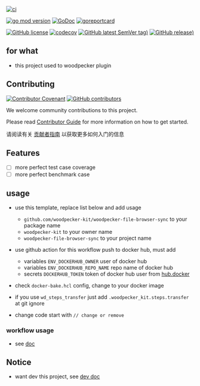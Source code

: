 [![ci](https://github.com/woodpecker-kit/woodpecker-file-browser-sync/workflows/ci/badge.svg)](https://github.com/woodpecker-kit/woodpecker-file-browser-sync/actions/workflows/ci.yml)

[![go mod version](https://img.shields.io/github/go-mod/go-version/woodpecker-kit/woodpecker-file-browser-sync?label=go.mod)](https://github.com/woodpecker-kit/woodpecker-file-browser-sync)
[![GoDoc](https://godoc.org/github.com/woodpecker-kit/woodpecker-file-browser-sync?status.png)](https://godoc.org/github.com/woodpecker-kit/woodpecker-file-browser-sync)
[![goreportcard](https://goreportcard.com/badge/github.com/woodpecker-kit/woodpecker-file-browser-sync)](https://goreportcard.com/report/github.com/woodpecker-kit/woodpecker-file-browser-sync)

[![GitHub license](https://img.shields.io/github/license/woodpecker-kit/woodpecker-file-browser-sync)](https://github.com/woodpecker-kit/woodpecker-file-browser-sync)
[![codecov](https://codecov.io/gh/woodpecker-kit/woodpecker-file-browser-sync/branch/main/graph/badge.svg)](https://codecov.io/gh/woodpecker-kit/woodpecker-file-browser-sync)
[![GitHub latest SemVer tag)](https://img.shields.io/github/v/tag/woodpecker-kit/woodpecker-file-browser-sync)](https://github.com/woodpecker-kit/woodpecker-file-browser-sync/tags)
[![GitHub release)](https://img.shields.io/github/v/release/woodpecker-kit/woodpecker-file-browser-sync)](https://github.com/woodpecker-kit/woodpecker-file-browser-sync/releases)

## for what

- this project used to woodpecker plugin

## Contributing

[![Contributor Covenant](https://img.shields.io/badge/contributor%20covenant-v1.4-ff69b4.svg)](.github/CONTRIBUTING_DOC/CODE_OF_CONDUCT.md)
[![GitHub contributors](https://img.shields.io/github/contributors/woodpecker-kit/woodpecker-file-browser-sync)](https://github.com/woodpecker-kit/woodpecker-file-browser-sync/graphs/contributors)

We welcome community contributions to this project.

Please read [Contributor Guide](.github/CONTRIBUTING_DOC/CONTRIBUTING.md) for more information on how to get started.

请阅读有关 [贡献者指南](.github/CONTRIBUTING_DOC/zh-CN/CONTRIBUTING.md) 以获取更多如何入门的信息

## Features

- [ ] more perfect test case coverage
- [ ] more perfect benchmark case

## usage

- use this template, replace list below and add usage
    - `github.com/woodpecker-kit/woodpecker-file-browser-sync` to your package name
    - `woodpecker-kit` to your owner name
    - `woodpecker-file-browser-sync` to your project name

- use github action for this workflow push to docker hub, must add
    - variables `ENV_DOCKERHUB_OWNER` user of docker hub
    - variables `ENV_DOCKERHUB_REPO_NAME` repo name of docker hub
    - secrets `DOCKERHUB_TOKEN` token of docker hub user from [hub.docker](https://hub.docker.com/settings/security)

- check `docker-bake.hcl` config, change to your docker image

- if you use `wd_steps_transfer` just add `.woodpecker_kit.steps.transfer` at git ignore
- change code start with `// change or remove`

### workflow usage

- see [doc](doc/docs.md)

## Notice

- want dev this project, see [dev doc](doc/README.md)